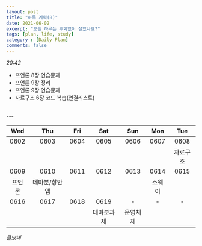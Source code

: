 ```yaml
---
layout: post
title: "하루 계획(8)"
date: 2021-06-02
excerpt: "오늘 하루는 후회없이 살았나요?"
tags: [plan, life, study]
category : [Daily Plan]
comments: false
---
```

*20:42*
* 프언론 8장 연습문제
* 프언론 9장 정리
* 프언론 9장 연습문제
* 자료구조 6장 코드 복습(연결리스트)

<br>
---
<br>

|Wed|Thu|Fri|Sat|Sun|Mon|Tue|
|:-------:|:-------:|:-------:|:-------:|:-------:|:-------:|:-------:|
|0602|0603|0604|0605|0606|0607|0608|
|||||||자료구조|
|0609|0610|0611|0612|0613|0614|0615|
|프언론|데마분/창안앱||||소웨이||
|0616|0617|0618|0619|-|-|-|
||||데마분과제|운영체제|||

*클났네*

